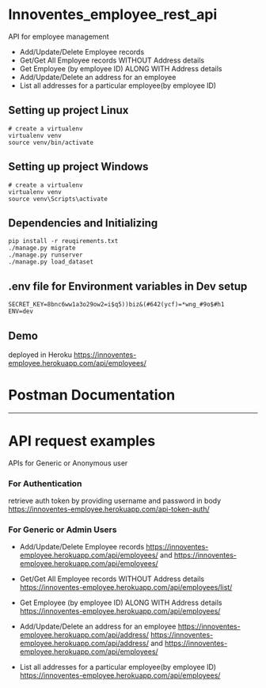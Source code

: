 # Innoventes_employee_rest_api
API for employee management
- Add/Update/Delete Employee records
- Get/Get All Employee records WITHOUT Address details
- Get Employee (by employee ID) ALONG WITH Address details
- Add/Update/Delete an address for an employee
- List all addresses for a particular employee(by employee ID)

## Setting up project Linux
```
# create a virtualenv 
virtualenv venv
source venv/bin/activate
```
## Setting up project Windows
```
# create a virtualenv 
virtualenv venv
source venv\Scripts\activate
```
## Dependencies and Initializing
```
pip install -r reuqirements.txt
./manage.py migrate
./manage.py runserver
./manage.py load_dataset
```
## .env file for Environment variables in Dev setup
```
SECRET_KEY=8bnc6ww1a3o29ow2=i$q5))biz&(#642(ycf)=*wng_#9o$#h1
ENV=dev
```

## Demo
deployed in Heroku
https://innoventes-employee.herokuapp.com/api/employees/

# Postman Documentation
------------

# API request examples
APIs for Generic or Anonymous user 
### For Authentication
retrieve auth token by providing username and password in body
https://innoventes-employee.herokuapp.com/api-token-auth/

### For Generic or Admin Users
- Add/Update/Delete Employee records
    https://innoventes-employee.herokuapp.com/api/employees/ and https://innoventes-employee.herokuapp.com/api/employees/<pk>

- Get/Get All Employee records WITHOUT Address details
https://innoventes-employee.herokuapp.com/api/employees/list/

- Get Employee (by employee ID) ALONG WITH Address details
https://innoventes-employee.herokuapp.com/api/employees/<pk>

- Add/Update/Delete an address for an employee
https://innoventes-employee.herokuapp.com/api/address/
https://innoventes-employee.herokuapp.com/api/address/<pk>
and https://innoventes-employee.herokuapp.com/api/employees/<pk>

- List all addresses for a particular employee(by employee ID)
https://innoventes-employee.herokuapp.com/api/employees/<pk>